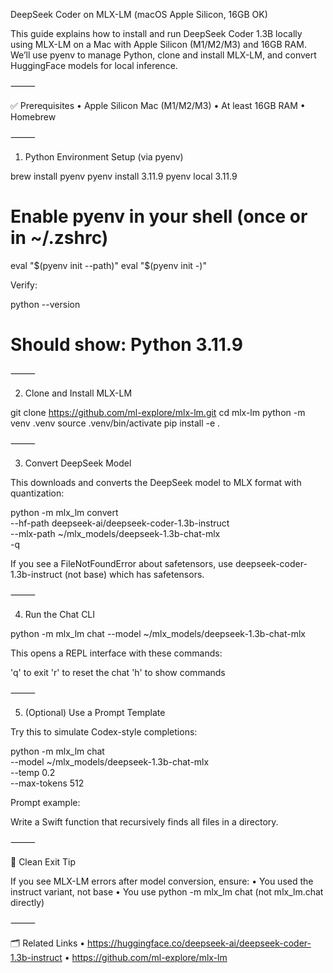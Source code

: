 DeepSeek Coder on MLX-LM (macOS Apple Silicon, 16GB OK)

This guide explains how to install and run DeepSeek Coder 1.3B locally using MLX-LM on a Mac with Apple Silicon (M1/M2/M3) and 16GB RAM. We’ll use pyenv to manage Python, clone and install MLX-LM, and convert HuggingFace models for local inference.

⸻

✅ Prerequisites
	•	Apple Silicon Mac (M1/M2/M3)
	•	At least 16GB RAM
	•	Homebrew

⸻

1. Python Environment Setup (via pyenv)

brew install pyenv
pyenv install 3.11.9
pyenv local 3.11.9

# Enable pyenv in your shell (once or in ~/.zshrc)
eval "$(pyenv init --path)"
eval "$(pyenv init -)"

Verify:

python --version
# Should show: Python 3.11.9


⸻

2. Clone and Install MLX-LM

git clone https://github.com/ml-explore/mlx-lm.git
cd mlx-lm
python -m venv .venv
source .venv/bin/activate
pip install -e .


⸻

3. Convert DeepSeek Model

This downloads and converts the DeepSeek model to MLX format with quantization:

python -m mlx_lm convert \
  --hf-path deepseek-ai/deepseek-coder-1.3b-instruct \
  --mlx-path ~/mlx_models/deepseek-1.3b-chat-mlx \
  -q

If you see a FileNotFoundError about safetensors, use deepseek-coder-1.3b-instruct (not base) which has safetensors.

⸻

4. Run the Chat CLI

python -m mlx_lm chat --model ~/mlx_models/deepseek-1.3b-chat-mlx

This opens a REPL interface with these commands:

'q' to exit
'r' to reset the chat
'h' to show commands


⸻

5. (Optional) Use a Prompt Template

Try this to simulate Codex-style completions:

python -m mlx_lm chat \
  --model ~/mlx_models/deepseek-1.3b-chat-mlx \
  --temp 0.2 \
  --max-tokens 512

Prompt example:

Write a Swift function that recursively finds all files in a directory.


⸻

🧼 Clean Exit Tip

If you see MLX-LM errors after model conversion, ensure:
	•	You used the instruct variant, not base
	•	You use python -m mlx_lm chat (not mlx_lm.chat directly)

⸻

🗂 Related Links
	•	https://huggingface.co/deepseek-ai/deepseek-coder-1.3b-instruct
	•	https://github.com/ml-explore/mlx-lm

